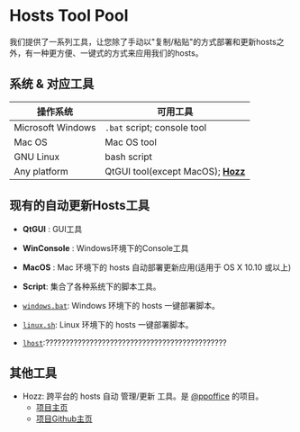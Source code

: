 # Hosts Tool Pool

我们提供了一系列工具，让您除了手动以"复制/粘贴"的方式部署和更新hosts之外，有一种更方便、一键式的方式来应用我们的hosts。

## 系统 & 对应工具

操作系统 | 可用工具
--------|---------
Microsoft Windows | `.bat` script; console tool
Mac OS | Mac OS tool
GNU Linux | bash script
Any platform | QtGUI tool(except MacOS); [**Hozz**](http://ppoffice.github.io/Hozz)

## 现有的自动更新Hosts工具

 - **QtGUI** : GUI工具

 - **WinConsole** : Windows环境下的Console工具

 - **MacOS** : Mac 环境下的 hosts 自动部署更新应用(适用于 OS X 10.10 或以上)

 - **Script**: 集合了各种系统下的脚本工具。
  - [`windows.bat`](http://keving.pythonanywhere.com/hosts_scripts/script_tool_for_windows.bat): Windows 环境下的 hosts 一键部署脚本。

  - [`linux.sh`](http://keving.pythonanywhere.com/hosts_scripts/script_tool_for_linux.sh): Linux 环境下的 hosts 一键部署脚本。

  - [`lhost`](http://keving.pythonanywhere.com/hosts_scripts/lhosts):?????????????????????????????????????????????

## 其他工具

- Hozz: 跨平台的 hosts 自动 管理/更新 工具。是 [@ppoffice](https://github.com/ppoffice) 的项目。
    - [项目主页](http://ppoffice.github.io/Hozz)
    - [项目Github主页](https://github.com/ppoffice/Hozz)
